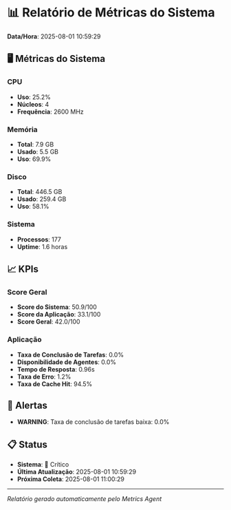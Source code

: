 
# 📊 Relatório de Métricas do Sistema

**Data/Hora**: 2025-08-01 10:59:29

## 🖥️ Métricas do Sistema

### CPU
- **Uso**: 25.2%
- **Núcleos**: 4
- **Frequência**: 2600 MHz

### Memória
- **Total**: 7.9 GB
- **Usado**: 5.5 GB
- **Uso**: 69.9%

### Disco
- **Total**: 446.5 GB
- **Usado**: 259.4 GB
- **Uso**: 58.1%

### Sistema
- **Processos**: 177
- **Uptime**: 1.6 horas

## 📈 KPIs

### Score Geral
- **Score do Sistema**: 50.9/100
- **Score da Aplicação**: 33.1/100
- **Score Geral**: 42.0/100

### Aplicação
- **Taxa de Conclusão de Tarefas**: 0.0%
- **Disponibilidade de Agentes**: 0.0%
- **Tempo de Resposta**: 0.96s
- **Taxa de Erro**: 1.2%
- **Taxa de Cache Hit**: 94.5%

## 🚨 Alertas

- **WARNING**: Taxa de conclusão de tarefas baixa: 0.0%

## 📋 Status

- **Sistema**: 🔴 Crítico
- **Última Atualização**: 2025-08-01 10:59:29
- **Próxima Coleta**: 2025-08-01 11:00:29

---
*Relatório gerado automaticamente pelo Metrics Agent*
